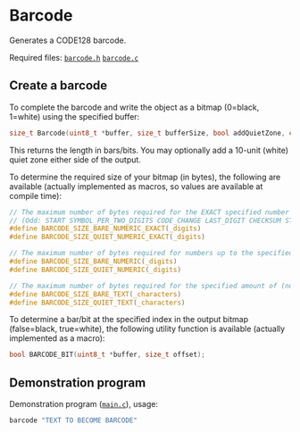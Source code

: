 # Barcode

Generates a CODE128 barcode.  

Required files: [`barcode.h`](barcode.h) [`barcode.c`](barcode.c)


## Create a barcode

To complete the barcode and write the object as a bitmap (0=black, 1=white) using the specified buffer:

```c
size_t Barcode(uint8_t *buffer, size_t bufferSize, bool addQuietZone, const char *text);
```

This returns the length in bars/bits. You may optionally add a 10-unit (white) quiet zone either side of the output.

To determine the required size of your bitmap (in bytes), the following are available (actually implemented as macros, so values are available at compile time):

```c
// The maximum number of bytes required for the EXACT specified number of digits (strictly 0-9), odd numbers are less efficient
// (Odd: START SYMBOL_PER_TWO_DIGITS CODE_CHANGE LAST_DIGIT CHECKSUM STOP; Even: START SYMBOL_PER_TWO_DIGITS CHECKSUM STOP;)
#define BARCODE_SIZE_BARE_NUMERIC_EXACT(_digits)
#define BARCODE_SIZE_QUIET_NUMERIC_EXACT(_digits)

// The maximum number of bytes required for numbers up to the specified number of digits (strictly 0-9)
#define BARCODE_SIZE_BARE_NUMERIC(_digits)
#define BARCODE_SIZE_QUIET_NUMERIC(_digits)

// The maximum number of bytes required for the specified amount of (non-control-character) ASCII text
#define BARCODE_SIZE_BARE_TEXT(_characters)
#define BARCODE_SIZE_QUIET_TEXT(_characters)
```

To determine a bar/bit at the specified index in the output bitmap (false=black, true=white), the following utility function is available (actually implemented as a macro):

```c
bool BARCODE_BIT(uint8_t *buffer, size_t offset);
```

## Demonstration program

Demonstration program ([`main.c`](main.c)), usage:

```bash
barcode "TEXT TO BECOME BARCODE"
```
